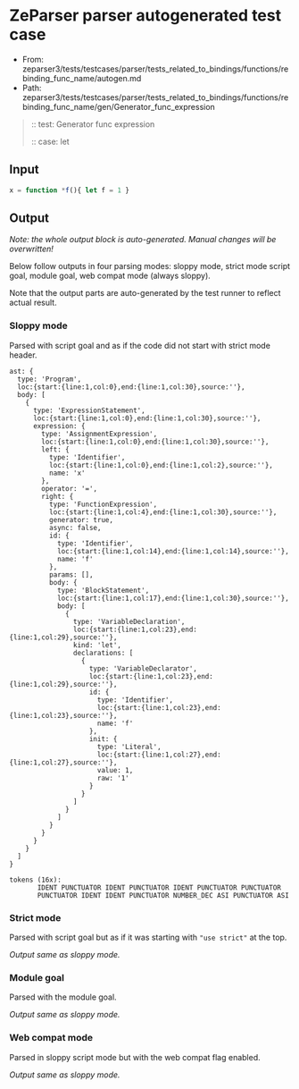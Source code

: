 # ZeParser parser autogenerated test case

- From: zeparser3/tests/testcases/parser/tests_related_to_bindings/functions/rebinding_func_name/autogen.md
- Path: zeparser3/tests/testcases/parser/tests_related_to_bindings/functions/rebinding_func_name/gen/Generator_func_expression

> :: test: Generator func expression
>
> :: case: let

## Input


`````js
x = function *f(){ let f = 1 }
`````

## Output

_Note: the whole output block is auto-generated. Manual changes will be overwritten!_

Below follow outputs in four parsing modes: sloppy mode, strict mode script goal, module goal, web compat mode (always sloppy).

Note that the output parts are auto-generated by the test runner to reflect actual result.

### Sloppy mode

Parsed with script goal and as if the code did not start with strict mode header.

`````
ast: {
  type: 'Program',
  loc:{start:{line:1,col:0},end:{line:1,col:30},source:''},
  body: [
    {
      type: 'ExpressionStatement',
      loc:{start:{line:1,col:0},end:{line:1,col:30},source:''},
      expression: {
        type: 'AssignmentExpression',
        loc:{start:{line:1,col:0},end:{line:1,col:30},source:''},
        left: {
          type: 'Identifier',
          loc:{start:{line:1,col:0},end:{line:1,col:2},source:''},
          name: 'x'
        },
        operator: '=',
        right: {
          type: 'FunctionExpression',
          loc:{start:{line:1,col:4},end:{line:1,col:30},source:''},
          generator: true,
          async: false,
          id: {
            type: 'Identifier',
            loc:{start:{line:1,col:14},end:{line:1,col:14},source:''},
            name: 'f'
          },
          params: [],
          body: {
            type: 'BlockStatement',
            loc:{start:{line:1,col:17},end:{line:1,col:30},source:''},
            body: [
              {
                type: 'VariableDeclaration',
                loc:{start:{line:1,col:23},end:{line:1,col:29},source:''},
                kind: 'let',
                declarations: [
                  {
                    type: 'VariableDeclarator',
                    loc:{start:{line:1,col:23},end:{line:1,col:29},source:''},
                    id: {
                      type: 'Identifier',
                      loc:{start:{line:1,col:23},end:{line:1,col:23},source:''},
                      name: 'f'
                    },
                    init: {
                      type: 'Literal',
                      loc:{start:{line:1,col:27},end:{line:1,col:27},source:''},
                      value: 1,
                      raw: '1'
                    }
                  }
                ]
              }
            ]
          }
        }
      }
    }
  ]
}

tokens (16x):
       IDENT PUNCTUATOR IDENT PUNCTUATOR IDENT PUNCTUATOR PUNCTUATOR
       PUNCTUATOR IDENT IDENT PUNCTUATOR NUMBER_DEC ASI PUNCTUATOR ASI
`````

### Strict mode

Parsed with script goal but as if it was starting with `"use strict"` at the top.

_Output same as sloppy mode._

### Module goal

Parsed with the module goal.

_Output same as sloppy mode._

### Web compat mode

Parsed in sloppy script mode but with the web compat flag enabled.

_Output same as sloppy mode._
